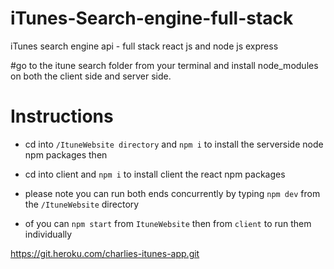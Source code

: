 # iTunes-Search-engine-full-stack
iTunes search engine api - full stack react js and node js express 

#go to the itune search folder from your terminal and 
install node_modules on both the client side and server side.

# Instructions
* cd into `/ItuneWebsite directory` and `npm i` to install the serverside node npm packages then
* cd into client and `npm i` to install client the react npm packages

* please note you can run both ends concurrently by typing `npm dev` from the `/ItuneWebsite` directory
* of you can `npm start` from  `ItuneWebsite` then from `client` to run them individually

https://git.heroku.com/charlies-itunes-app.git